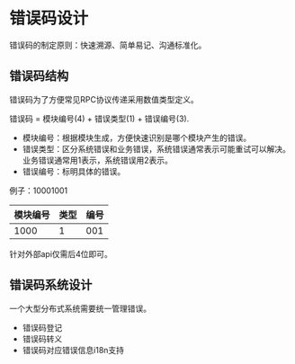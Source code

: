 # 错误码设计

错误码的制定原则：快速溯源、简单易记、沟通标准化。

## 错误码结构

错误码为了方便常见RPC协议传递采用数值类型定义。

错误码 = 模块编号(4) + 错误类型(1) + 错误编号(3).

- 模块编号：根据模块生成，方便快速识别是哪个模块产生的错误。
- 错误类型：区分系统错误和业务错误，系统错误通常表示可能重试可以解决。业务错误通常用1表示，系统错误用2表示。
- 错误编号：标明具体的错误。

例子：10001001

| 模块编号 | 类型  | 编号  |
|------|-----|-----|
| 1000 | 1   | 001 |

针对外部api仅需后4位即可。

## 错误码系统设计

一个大型分布式系统需要统一管理错误。

- 错误码登记
- 错误码转义
- 错误码对应错误信息i18n支持

